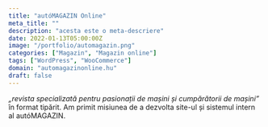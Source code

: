 ```yaml
---
title: "autóMAGAZIN Online"
meta_title: ""
description: "acesta este o meta-descriere"
date: 2022-01-13T05:00:00Z
image: "/portfolio/automagazin.png"
categories: ["Magazin", "Magazin online"]
tags: ["WordPress", "WooCommerce"]
domain: "automagazinonline.hu"
draft: false
---
```


_„revista specializată pentru pasionații de mașini și cumpărătorii de mașini”_ în format tipărit. Am primit misiunea de a dezvolta site-ul și sistemul intern al autóMAGAZIN.

